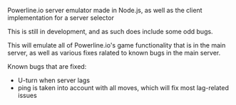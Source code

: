 Powerline.io server emulator made in Node.js, as well as the client implementation for a server selector

This is still in development, and as such does include some odd bugs.

This will emulate all of Powerline.io's game functionality that is in the main server, as well as various fixes ralated to known bugs in the main server.

Known bugs that are fixed:
- U-turn when server lags
- ping is taken into account with all moves, which will fix most lag-related issues
